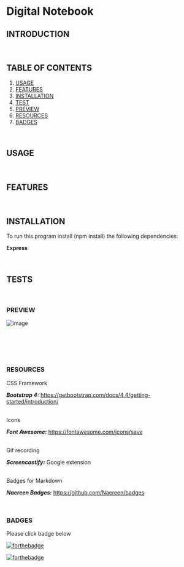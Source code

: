 # Digital Notebook


## INTRODUCTION


<br>


## TABLE OF CONTENTS

1. [USAGE](#usage)
2. [FEATURES](#features)
3. [INSTALLATION](#installation)
4. [TEST](#tests)
5. [PREVIEW](#preview)
6. [RESOURCES](#resources)
7. [BADGES](#badges)


<br>

## USAGE



<br>

## FEATURES



<br>

## INSTALLATION

To run this program install (npm install) the following dependencies:

 **Express**  



<br>

## TESTS



<br>

### PREVIEW

![image]()

<br><br>
<img src="">



<br>

### RESOURCES

CSS Framework

***Bootstrap 4:*** https://getbootstrap.com/docs/4.4/getting-started/introduction/

<br>
Icons

***Font Awesome:*** https://fontawesome.com/icons/save

<br>
Gif recording

***Screencastify:*** Google extension

<br>
Badges for Markdown

***Naereen Badges:*** https://github.com/Naereen/badges

<br>

### BADGES
Please click badge below 

[![forthebadge](https://forthebadge.com/images/badges/check-it-out.svg)](https://lturner19.github.io/Digital_Notebook/)

[![forthebadge](https://forthebadge.com/images/badges/60-percent-of-the-time-works-every-time.svg)](https://forthebadge.com)
